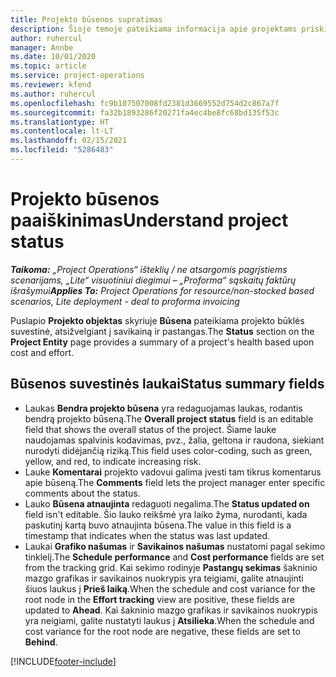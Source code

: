 ```yaml
---
title: Projekto būsenos supratimas
description: Šioje temoje pateikiama informacija apie projektams priskirtą būseną programoje „Dynamics 365 Project Operations“.
author: ruhercul
manager: Annbe
ms.date: 10/01/2020
ms.topic: article
ms.service: project-operations
ms.reviewer: kfend
ms.author: ruhercul
ms.openlocfilehash: fc9b107507008fd2381d3669552d754d2c867a7f
ms.sourcegitcommit: fa32b1893286f20271fa4ec4be8fc68bd135f53c
ms.translationtype: HT
ms.contentlocale: lt-LT
ms.lasthandoff: 02/15/2021
ms.locfileid: "5286483"
---
```

# <a name="understand-project-status"></a><span data-ttu-id="87e37-103">Projekto būsenos paaiškinimas</span><span class="sxs-lookup"><span data-stu-id="87e37-103">Understand project status</span></span>

<span data-ttu-id="87e37-104">_**Taikoma:** „Project Operations“ išteklių / ne atsargomis pagrįstiems scenarijams, „Lite“ visuotiniui diegimui – „Proforma“ sąskaitų faktūrų išrašymui_</span><span class="sxs-lookup"><span data-stu-id="87e37-104">_**Applies To:** Project Operations for resource/non-stocked based scenarios, Lite deployment - deal to proforma invoicing_</span></span>


<span data-ttu-id="87e37-105">Puslapio **Projekto objektas** skyriuje **Būsena** pateikiama projekto būklės suvestinė, atsižvelgiant į savikainą ir pastangas.</span><span class="sxs-lookup"><span data-stu-id="87e37-105">The **Status** section on the **Project Entity** page provides a summary of a project's health based upon cost and effort.</span></span>


## <a name="status-summary-fields"></a><span data-ttu-id="87e37-106">Būsenos suvestinės laukai</span><span class="sxs-lookup"><span data-stu-id="87e37-106">Status summary fields</span></span>

- <span data-ttu-id="87e37-107">Laukas **Bendra projekto būsena** yra redaguojamas laukas, rodantis bendrą projekto būseną.</span><span class="sxs-lookup"><span data-stu-id="87e37-107">The **Overall project status** field is an editable field that shows the overall status of the project.</span></span> <span data-ttu-id="87e37-108">Šiame lauke naudojamas spalvinis kodavimas, pvz., žalia, geltona ir raudona, siekiant nurodyti didėjančią riziką.</span><span class="sxs-lookup"><span data-stu-id="87e37-108">This field uses color-coding, such as green, yellow, and red, to indicate increasing risk.</span></span> 
- <span data-ttu-id="87e37-109">Lauke **Komentarai** projekto vadovui galima įvesti tam tikrus komentarus apie būseną.</span><span class="sxs-lookup"><span data-stu-id="87e37-109">The **Comments** field lets the project manager enter specific comments about the status.</span></span> 
- <span data-ttu-id="87e37-110">Lauko **Būsena atnaujinta** redaguoti negalima.</span><span class="sxs-lookup"><span data-stu-id="87e37-110">The **Status updated on** field isn't editable.</span></span> <span data-ttu-id="87e37-111">Šio lauko reikšmė yra laiko žyma, nurodanti, kada paskutinį kartą buvo atnaujinta būsena.</span><span class="sxs-lookup"><span data-stu-id="87e37-111">The value in this field is a timestamp that indicates when the status was last updated.</span></span>
- <span data-ttu-id="87e37-112">Laukai **Grafiko našumas** ir **Savikainos našumas** nustatomi pagal sekimo tinklelį.</span><span class="sxs-lookup"><span data-stu-id="87e37-112">The **Schedule performance** and **Cost performance** fields are set from the tracking grid.</span></span> <span data-ttu-id="87e37-113">Kai sekimo rodinyje **Pastangų sekimas** šakninio mazgo grafikas ir savikainos nuokrypis yra teigiami, galite atnaujinti šiuos laukus į **Prieš laiką**.</span><span class="sxs-lookup"><span data-stu-id="87e37-113">When the schedule and cost variance for the root node in the **Effort tracking** view are positive, these fields are updated to **Ahead**.</span></span> <span data-ttu-id="87e37-114">Kai šakninio mazgo grafikas ir savikainos nuokrypis yra neigiami, galite nustatyti laukus į **Atsilieka**.</span><span class="sxs-lookup"><span data-stu-id="87e37-114">When the schedule and cost variance for the root node are negative, these fields are set to **Behind**.</span></span>


[!INCLUDE[footer-include](../includes/footer-banner.md)]